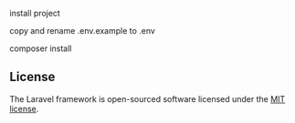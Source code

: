 install project 

copy and rename .env.example  to .env

composer install


## License

The Laravel framework is open-sourced software licensed under the [MIT license](https://opensource.org/licenses/MIT).
